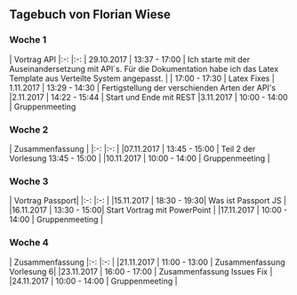 
## Tagebuch von Florian Wiese


### Woche 1
|   Vortrag API
|:-:	|:-:
|   29.10.2017 | 13:37  - 17:00	|   Ich starte mit der Auseinandersetzung mit API´s. Für die Dokumentation habe ich das Latex Template aus Verteilte System angepasst.
|   	|   17:00 - 17:30	| Latex Fixes
|  1.11.2017   	| 13:29 - 14:30	|  Fertigstellung der verschienden Arten der API's
|2.11.2017 | 14:22 - 15:44 | Start und Ende mit REST
|3.11.2017 | 10:00 - 14:00 | Gruppenmeeting

### Woche 2

| Zusammenfassung | 
|:-:	|:-:	|
|07.11.2017 | 13:45 - 15:00  | Teil 2 der Vorlesung 13:45 - 15:00 |
|10.11.2017 | 10:00 - 14:00 | Gruppenmeeting | 

### Woche 3 

| Vortrag Passport| 
|:-:	|:-:	|
|15.11.2017 | 18:30 - 19:30| Was ist Passport JS |
|16.11.2017 | 13:30 - 15:00| Start Vortrag mit PowerPoint |
|17.11.2017 | 10:00 - 14:00 | Gruppenmeeting |

### Woche 4 

| Zusammenfassung 
|:-:	|:-:	|
|21.11.2017 | 11:00 - 13:00 | Zusammenfassung Vorlesung 6|
|23.11.2017 | 16:00 - 17:00 | Zusammenfassung Issues Fix |
|24.11.2017 | 10:00 - 14:00 | Gruppenmeeting |